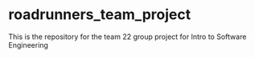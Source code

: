 # roadrunners_team_project
This is the repository for the team 22 group project for Intro to Software Engineering

